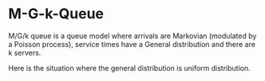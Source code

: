# M-G-k-Queue
M/G/k queue is a queue model where arrivals are Markovian (modulated by a Poisson process), service times have a General distribution and there are k servers. 

Here is the situation where the general distribution is uniform distribution.

